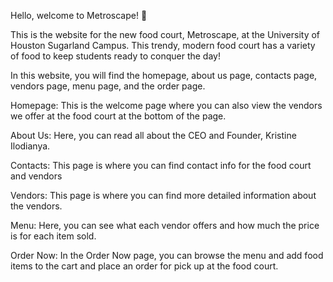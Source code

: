 Hello, welcome to Metroscape! 🚀

This is the website for the new food court, Metroscape, at the University of Houston Sugarland Campus. This trendy, modern food court has a variety of food to keep students ready to conquer the day!

In this website, you will find the homepage, about us page, contacts page, vendors page, menu page, and the order page. 

Homepage: This is the welcome page where you can also view the vendors we offer at the food court at the bottom of the page. 

About Us: Here, you can read all about the CEO and Founder, Kristine Ilodianya.

Contacts: This page is where you can find contact info for the food court and vendors

Vendors: This page is where you can find more detailed information about the vendors.

Menu: Here, you can see what each vendor offers and how much the price is for each item sold.

Order Now: In the Order Now page, you can browse the menu and add food items to the cart and place an order for pick up at the food court.
